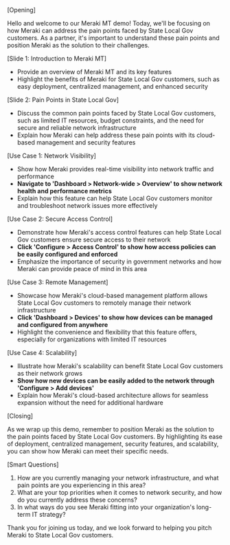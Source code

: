 [Opening]

Hello and welcome to our Meraki MT demo! Today, we'll be focusing on how Meraki can address the pain points faced by State Local Gov customers. As a partner, it's important to understand these pain points and position Meraki as the solution to their challenges.

[Slide 1: Introduction to Meraki MT]
- Provide an overview of Meraki MT and its key features
- Highlight the benefits of Meraki for State Local Gov customers, such as easy deployment, centralized management, and enhanced security

[Slide 2: Pain Points in State Local Gov]
- Discuss the common pain points faced by State Local Gov customers, such as limited IT resources, budget constraints, and the need for secure and reliable network infrastructure
- Explain how Meraki can help address these pain points with its cloud-based management and security features

[Use Case 1: Network Visibility]
- Show how Meraki provides real-time visibility into network traffic and performance
- **Navigate to 'Dashboard > Network-wide > Overview' to show network health and performance metrics**
- Explain how this feature can help State Local Gov customers monitor and troubleshoot network issues more effectively

[Use Case 2: Secure Access Control]
- Demonstrate how Meraki's access control features can help State Local Gov customers ensure secure access to their network
- **Click 'Configure > Access Control' to show how access policies can be easily configured and enforced**
- Emphasize the importance of security in government networks and how Meraki can provide peace of mind in this area

[Use Case 3: Remote Management]
- Showcase how Meraki's cloud-based management platform allows State Local Gov customers to remotely manage their network infrastructure
- **Click 'Dashboard > Devices' to show how devices can be managed and configured from anywhere**
- Highlight the convenience and flexibility that this feature offers, especially for organizations with limited IT resources

[Use Case 4: Scalability]
- Illustrate how Meraki's scalability can benefit State Local Gov customers as their network grows
- **Show how new devices can be easily added to the network through 'Configure > Add devices'**
- Explain how Meraki's cloud-based architecture allows for seamless expansion without the need for additional hardware

[Closing]

As we wrap up this demo, remember to position Meraki as the solution to the pain points faced by State Local Gov customers. By highlighting its ease of deployment, centralized management, security features, and scalability, you can show how Meraki can meet their specific needs.

[Smart Questions]
1. How are you currently managing your network infrastructure, and what pain points are you experiencing in this area?
2. What are your top priorities when it comes to network security, and how do you currently address these concerns?
3. In what ways do you see Meraki fitting into your organization's long-term IT strategy?

Thank you for joining us today, and we look forward to helping you pitch Meraki to State Local Gov customers.